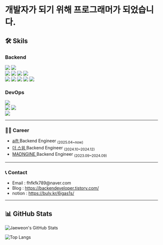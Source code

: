 # 개발자가 되기 위해 프로그래머가 되었습니다.

<div align=left>
  
## 🛠 Skils

### Backend
<img src="https://img.shields.io/badge/Java-FF6600?&logo=buymeacoffee&logoColor=white"/>
<img src="https://img.shields.io/badge/Kotlin-7F52FF?&logo=kotlin&logoColor=white"/>

<br/>
<img src="https://img.shields.io/badge/Spring-339933?&logo=Spring&logoColor=white"/>
<img src="https://img.shields.io/badge/Spring%20Boot-339933?&logo=Spring%20Boot&logoColor=white"/>
<img src="https://img.shields.io/badge/Spring%20Security-339933?&logo=Spring%20Security&logoColor=white"/>
<img src="https://img.shields.io/badge/Spring%20Data%20JPA-339933?style=flat-square&logo=Hibernate&logoColor=white"/>

<br/>
<img src="https://img.shields.io/badge/MySQL-4479A1?&logo=MySQL&logoColor=white"/>
<img src="https://img.shields.io/badge/MSSQL-CC2927?&logo=microsoftsqlserver&logoColor=white"/>
<img src="https://img.shields.io/badge/Redis-FF4438?&logo=Redis&logoColor=white"/>
<img src="https://img.shields.io/badge/Elasticsearch-005571?&logo=elasticsearch&logoColor=white"/>
<img src="https://img.shields.io/badge/RabbitMQ-FF6600?&logo=rabbitmq&logoColor=white"/>

### DevOps
<img src="https://img.shields.io/badge/Docker-2496ED?&logo=Docker&logoColor=white"/>

<br/>
<img src="https://img.shields.io/badge/Github Actions-181717?&logo=githubactions&logoColor=white"/>
<img src="https://img.shields.io/badge/Jenkins-D24939?&logo=jenkins&logoColor=white"/>

<br/>
<img src="https://img.shields.io/badge/AWS-FF9900?&logo=Amazon&logoColor=white"/>


---
### 🤾‍♂ Career
<ul>
  <li> <a href="https://www.aift.kr"> aift </a> Backend Engineer <sub>(2025.04~now)</sub> </li>
  <li> <a href="https://swingmobility.co"> 더 스윙 </a> Backend Engineer <sub>(2024.10~2024.12)</sub> </li>
  <li> <a href="https://www.madngine.com"> MADNGINE </a> Backend Engineer <sub>(2023.09~2024.09)</sub> </li>
</ul>

---

### 📞 Contact
<ul>
  <li>Email : fhfkfk789@naver.com</li>
  <li>Blog : <a href="https://backendeveloper.tistory.com">https://backendeveloper.tistory.com/</a></li>
  <li>notion : <a href="https://buly.kr/6igas1s">https://buly.kr/6igas1s/</a></li>
</ul>

---

## 📊 GitHub Stats

![Jaeweon's GitHub Stats](https://github-readme-stats.vercel.app/api?username=jaeweon&show_icons=true&theme=tokyonight&count_private=true)

![Top Langs](https://github-readme-stats.vercel.app/api/top-langs/?username=jaeweon&layout=compact&theme=tokyonight)



</div>

